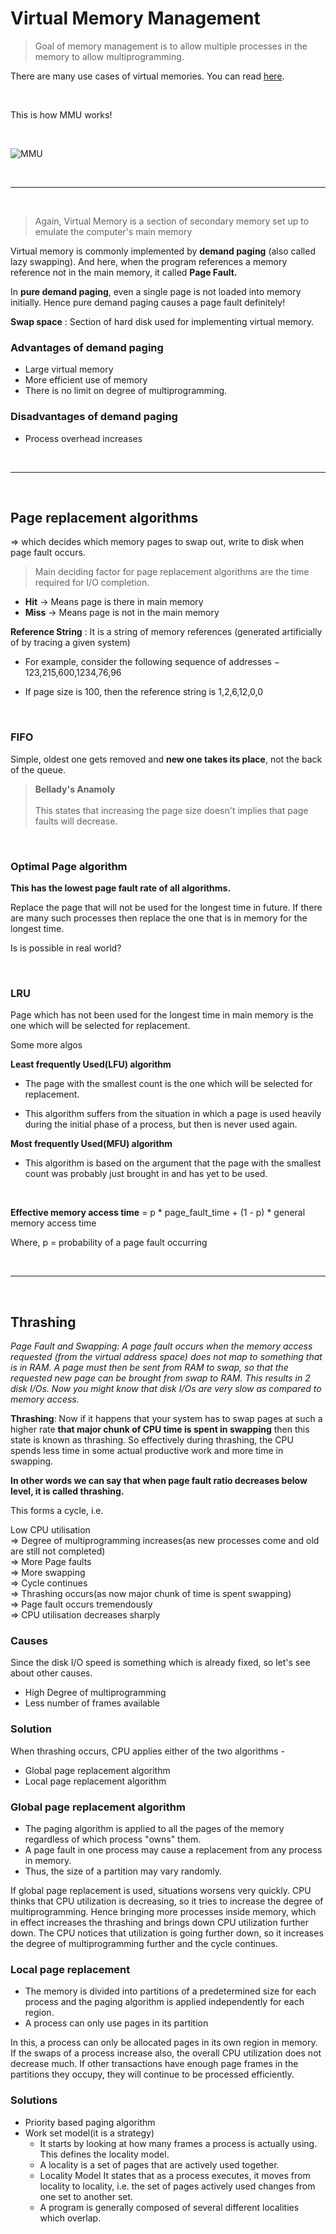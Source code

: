 # Virtual Memory Management

> Goal of memory management is to allow multiple processes in the memory to allow multiprogramming.

There are many use cases of virtual memories. You can read [here](https://www.tutorialspoint.com/operating_system/os_virtual_memory.htm).

<br>

This is how MMU works!

<br>

![MMU](https://i2.paste.pics/d431ba27385757c85f8f2b0fb9f7e13c.png)

<br>

---
<br>

> Again, Virtual Memory is a section of secondary memory set up to emulate the computer's main memory

Virtual memory is commonly implemented by **demand paging** (also called lazy swapping). And here, when the program references a memory reference not in the main memory, it called **Page Fault.**

In **pure demand paging**, even a single page is not loaded into memory initially. Hence pure demand paging causes a page fault definitely!

**Swap space** : Section of hard disk used for implementing virtual memory.

### Advantages of demand paging
+ Large virtual memory
+ More efficient use of memory
+ There is no limit on degree of multiprogramming.

### Disadvantages of demand paging
+ Process overhead increases


<br>

---
<br>

## Page replacement algorithms

=> which decides which memory pages to swap out, write to disk when page fault occurs.

> Main deciding factor for page replacement algorithms are the time required for I/O completion.

+ **Hit** -> Means page is there in main memory
+ **Miss** -> Means page is not in the main memory

**Reference String** : It is a string of memory references (generated artificially of by tracing a given system)

+ For example, consider the following sequence of addresses − 123,215,600,1234,76,96

+ If page size is 100, then the reference string is 1,2,6,12,0,0

<br>

### FIFO

Simple, oldest one gets removed and **new one takes its place**, not the back of the queue.

> **Bellady's Anamoly** <br> <br> This states that increasing the page size doesn't implies that page faults will decrease.

<br>

### Optimal Page algorithm

**This has the lowest page fault rate of all algorithms.**

Replace the page that will not be used for the longest time in future. If there are many such processes then replace the one that is in memory for the longest time.

Is is possible in real world?

<br>

### LRU

Page which has not been used for the longest time in main memory is the one which will be selected for replacement.


Some more algos

**Least frequently Used(LFU) algorithm**

+ The page with the smallest count is the one which will be selected for replacement.

+ This algorithm suffers from the situation in which a page is used heavily during the initial phase of a process, but then is never used again.

**Most frequently Used(MFU) algorithm**

+ This algorithm is based on the argument that the page with the smallest count was probably just brought in and has yet to be used.


<br>

**Effective memory access time** = p * page_fault_time + (1 - p) * general memory access time

Where, p = probability of a page fault occurring

<br>

---
<br>

## Thrashing


*Page Fault and Swapping: A page fault occurs when the memory access requested (from the virtual  address space) does not map to something that is in RAM. A page must  then be sent from RAM to swap, so that the requested new page can be  brought from swap to RAM. This results in 2 disk I/Os. Now you might know that disk I/Os are very slow as compared to memory access.*


**Thrashing**: Now if it happens that your system has to swap pages at such a higher rate **that major chunk of CPU time is spent in swapping** then this state is known as thrashing. So effectively during thrashing, the CPU spends less time in some actual productive work and more time in swapping.

**In other words we can say that when page fault ratio decreases below level, it is called thrashing.**

This forms a cycle, i.e.

Low CPU utilisation <br>
=> Degree of multiprogramming increases(as new processes come and old are still not completed)<br>
=> More Page faults<br>
=> More swapping<br>
=> Cycle continues<br>
=> Thrashing occurs(as now major chunk of time is spent swapping)<br>
=> Page fault occurs tremendously<br>
=> CPU utilisation decreases sharply<br>


### Causes

Since the disk I/O speed is something which is already fixed, so let's see about other causes.

+ High Degree of multiprogramming
+ Less number of frames available


### Solution

When thrashing occurs, CPU applies either of the two algorithms - <br>

+ Global page replacement algorithm
+ Local page replacement algorithm

### Global page replacement algorithm

+ The paging algorithm is applied to  all the pages of the memory regardless of which process "owns" them.
+ A  page fault in one process may cause a replacement from any process in  memory. 
+ Thus, the size of a partition may vary randomly.

If global page replacement is used, situations worsens very quickly. CPU thinks that CPU utilization is decreasing, so it tries to increase the degree of multiprogramming. Hence bringing more processes inside memory, which in effect increases the thrashing and brings down CPU utilization further down. The CPU notices that utilization is going further down, so it increases the degree of multiprogramming further and the cycle continues.


### Local page replacement 

 + The memory is divided into partitions of a predetermined size for each  process and the paging algorithm is applied independently for each  region. 
 + A process can only use pages in its partition

 In this, a process can only be allocated pages in its own region in memory. If the swaps of a process increase also, the overall CPU utilization does not decrease much. If other transactions have enough page frames in the partitions they occupy, they will continue to be processed efficiently. 


### Solutions

+ Priority based paging algorithm
+ Work set model(it is a strategy)
    +  It starts by looking at how many frames a process is actually using. This defines the locality model.
    + A locality is a set of pages that are actively used together.
    + Locality Model It states that as a process executes, it moves from locality to locality, i.e. the set of pages actively used changes from one set to another set.
    + A program is generally composed of several different localities which overlap.











